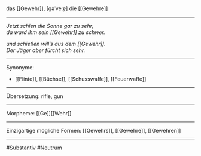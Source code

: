 das [[Gewehr]], [ɡəˈveːɐ̯]
die [[Gewehre]]


---
*Jetzt schien die Sonne gar zu sehr,*  
*da ward ihm sein [[Gewehr]] zu schwer.*  

*und schießen will’s aus dem [[Gewehr]].*  
*Der Jäger aber fürcht sich sehr.*  

---
Synonyme: 
- [[Flinte]], [[Büchse]], [[Schusswaffe]], [[Feuerwaffe]]

---
Übersetzung: rifle, gun

---
Morpheme:
[[Ge]][[Wehr]]

---
Einzigartige mögliche Formen: [[Gewehrs]], [[Gewehre]], [[Gewehren]]

---
#Substantiv #Neutrum
